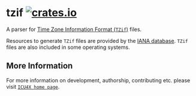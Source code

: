 # tzif [![crates.io](https://img.shields.io/crates/v/tzif)](https://crates.io/crates/tzif)

A parser for [Time Zone Information Format (`TZif`)](https://tools.ietf.org/id/draft-murchison-tzdist-tzif-00.html) files.

Resources to generate `TZif` files are provided by the [IANA database](https://www.iana.org/time-zones).
`TZif` files are also included in some operating systems.

## More Information

For more information on development, authorship, contributing etc. please visit [`ICU4X home page`](https://github.com/unicode-org/icu4x).
